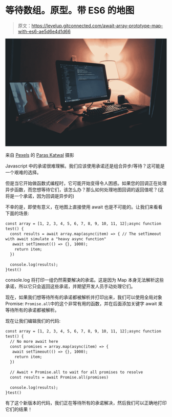 # 等待数组。原型。带 ES6 的地图

> 原文：<https://levelup.gitconnected.com/await-array-prototype-map-with-es6-ae5d6e4d1d66>

![](img/b19b88b5b9f0e6e885c7ee829fcc27c2.png)

来自 [Pexels](https://www.pexels.com/photo/computer-with-code-4218883/?utm_content=attributionCopyText&utm_medium=referral&utm_source=pexels) 的 [Paras Katwal](https://www.pexels.com/@paras?utm_content=attributionCopyText&utm_medium=referral&utm_source=pexels) 摄影

Javascript 中的承诺很难理解。我们应该使用承诺还是组合异步/等待？这可能是一个艰难的选择。

但是当它开始做函数式编程时，它可能开始变得令人困惑。如果您的回调正在处理异步函数，而您想等待它们，该怎么办？那么如何处理地图回调的返回值呢？(这将是一个承诺，因为回调是异步的)

不幸的是，即使有意义，在地图上直接使用 await 也是不可能的。让我们来看看下面的场景:

```
const array = [1, 2, 3, 4, 5, 6, 7, 8, 9, 10, 11, 12];async function test() {
  const results = await array.map(async(item) => { // The setTimeout with await simulate a "heavy async function"
   await setTimeout(() => {}, 1000);
    return item;
  })

  console.log(results);
}test()
```

console.log 将打印一组仍然需要解决的承诺。这是因为 Map 本身无法解析这些承诺，所以它只会返回这些承诺，并期望开发人员手动处理它们。

现在，如果我们想等待所有的承诺都被解析并打印出来，我们可以使用全局对象 Promise: `Promise.all`中的这个非常有用的函数，并在后面添加关键字 await 来等待所有的承诺都被解析。

现在让我们编辑我们的代码:

```
const array = [1, 2, 3, 4, 5, 6, 7, 8, 9, 10, 11, 12];async function test() {
  // No more await here
  const promises = array.map(async(item) => {
   await setTimeout(() => {}, 1000);
    return item;
  })

  // Await + Promise.all to wait for all promises to resolve
  const results = await Promise.all(promises)

  console.log(results);
}test()
```

有了这个新版本的代码，我们正在等待所有的承诺解决，然后我们可以正确地打印它们的结果！